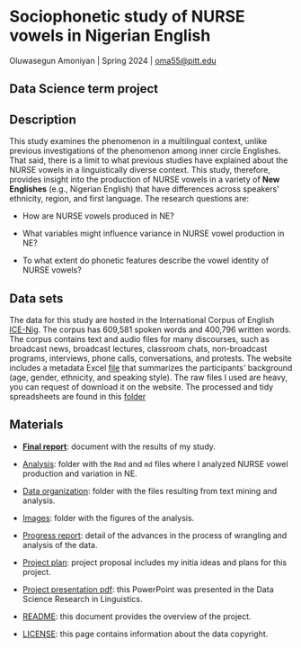 

# Sociophonetic study of NURSE vowels in Nigerian English

Oluwasegun Amoniyan | Spring 2024 | oma55@pitt.edu

Data Science term project
--------
## Description

This study examines the phenomenon in a multilingual context, unlike previous investigations of the phenomenon among inner circle Englishes. That said, there is a limit to what previous studies have explained about the NURSE vowels in a linguistically diverse context. This study, therefore, provides insight into the production of NURSE vowels in a variety of **New Englishes** (e.g., Nigerian English) that have differences across speakers' ethnicity, region, and first language. The research questions are:

- How are NURSE vowels produced in NE?

- What variables might influence variance in NURSE vowel production in NE?

- To what extent do phonetic features describe the vowel identity of NURSE vowels?


## Data sets

The data for this study are hosted in the International Corpus of English [ICE-Nig]( http://ice-corpora.net/ice/index.html). The corpus has 609,581 spoken words and 400,796 written words. The corpus contains text and audio files for many discourses, such as broadcast news, broadcast lectures, classroom chats, non-broadcast programs, interviews, phone calls, conversations, and protests. The website includes a metadata Excel [file](https://sourceforge.net/projects/ice-nigeria/files/) that summarizes the participants' background (age, gender, ethnicity, and speaking style). The raw files I used are heavy, you can request of download it on the website. The processed and tidy spreadsheets are found in this [folder](https://github.com/ClassOrg-Data-Sci-2024/Sociophonetic-study-of-NURSE-vowels-in-Nigerian-English/tree/main/Analysis/tidy_csv_files)

## Materials

* [**Final report**](https://github.com/ClassOrg-Data-Sci-2024/Sociophonetic-study-of-NURSE-vowels-in-Nigerian-English/blob/main/final_report.md): document with the results of my study.

* [Analysis](https://github.com/ClassOrg-Data-Sci-2024/Sociophonetic-study-of-NURSE-vowels-in-Nigerian-English/tree/main/Analysis): folder with the `Rmd` and `md` files where I analyzed NURSE vowel production and variation in NE.

* [Data organization](https://github.com/ClassOrg-Data-Sci-2024/Sociophonetic-study-of-NURSE-vowels-in-Nigerian-English/blob/main/Analysis/data_organization.md): folder with the files resulting from text mining and analysis.

* [Images](https://github.com/ClassOrg-Data-Sci-2024/Sociophonetic-study-of-NURSE-vowels-in-Nigerian-English/tree/main/images): folder with the figures of the analysis.

* [Progress report](https://github.com/ClassOrg-Data-Sci-2024/Sociophonetic-study-of-NURSE-vowels-in-Nigerian-English/blob/main/project_report.md): detail of the advances in the process of wrangling and analysis of the data.

* [Project plan](https://github.com/ClassOrg-Data-Sci-2024/Sociophonetic-study-of-NURSE-vowels-in-Nigerian-English/blob/main/project%20plan.md): project proposal includes my initia ideas and plans for this project.

* [Project presentation pdf](https://github.com/ClassOrg-Data-Sci-2024/Sociophonetic-study-of-NURSE-vowels-in-Nigerian-English/blob/main/Project%20Presentation/Project%20Presentation.pdf): this PowerPoint was presented in the Data Science Research in Linguistics.

* [README](https://github.com/ClassOrg-Data-Sci-2024/Sociophonetic-study-of-NURSE-vowels-in-Nigerian-English/blob/main/README.md): this document provides the overview of the project.

* [LICENSE](https://github.com/ClassOrg-Data-Sci-2024/Sociophonetic-study-of-NURSE-vowels-in-Nigerian-English/blob/main/License.md): this page contains information about the data copyright.